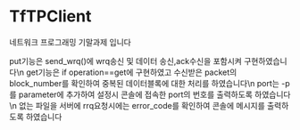 # TfTPClient
네트워크 프로그래밍 기말과제 입니다

put기능은 send_wrq()에 wrq송신 및 데이터 송신,ack수신을 포함시켜 구현하였습니다\n
get기능은 if operation==get에 구현하였고 수신받은 packet의 block_number를 확인하여 중복된 데이터블록에 대한 처리를 하였습니다\n
port는 -p를 parameter에 추가하여 설정시 콘솔에 접속한 port의 번호를 출력하도록 하였습니다\n
없는 파일을 서버에 rrq요청시에는 error_code를 확인하여 콘솔에 메시지를 출력하도록 하였습니다
